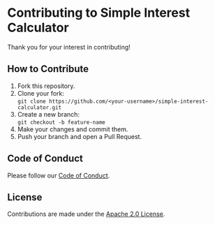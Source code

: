 # Contributing to Simple Interest Calculator

Thank you for your interest in contributing!  

## How to Contribute
1. Fork this repository.  
2. Clone your fork:  
   `git clone https://github.com/<your-username>/simple-interest-calculator.git`  
3. Create a new branch:  
   `git checkout -b feature-name`  
4. Make your changes and commit them.  
5. Push your branch and open a Pull Request.

## Code of Conduct
Please follow our [Code of Conduct](./CODE_OF_CONDUCT.md).  

## License
Contributions are made under the [Apache 2.0 License](./LICENSE).
